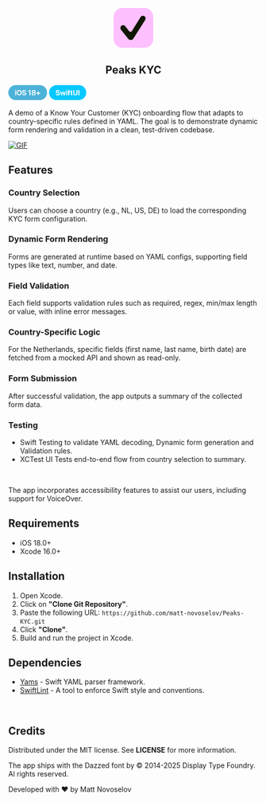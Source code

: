 <p align="center">
  <img src="Media/Icon.png" alt="Logo" width="80" height="80">
  <h2 align="center">
    Peaks KYC
  </h2>
</p>

<img src="https://github.com/matt-novoselov/matt-novoselov/blob/7bbed7f0e7e2ee616ec2ccbb07931f5b15a8e128/Files/SVGs/Badges/Platforms/ios18.svg" alt="" style="height: 30px">  <img src="https://github.com/matt-novoselov/matt-novoselov/blob/58a1be3d03d2558b81e787a0a13927faf3465be2/Files/SVGs/Badges/Frameworks/SwiftUI.svg" alt="" style="height: 30px"> 


A demo of a Know Your Customer (KYC) onboarding flow that adapts to country-specific rules defined in YAML. The goal is to
demonstrate dynamic form rendering and validation in a clean, test-driven codebase.

<a href="https://example.com" target="_blank">
  <img src="https://i.ibb.co/3h3kWh9/image-processing20210830-21891-1313qn-ezgif-com-resize.gif" alt="GIF">
</a>


## Features

### Country Selection

Users can choose a country (e.g., NL, US, DE) to load the corresponding KYC form configuration.

### Dynamic Form Rendering

Forms are generated at runtime based on YAML configs, supporting field types like text, number, and date.

### Field Validation

Each field supports validation rules such as required, regex, min/max length or value, with inline error messages.

### Country-Specific Logic

For the Netherlands, specific fields (first name, last name, birth date) are fetched from a mocked API and shown as read-only.

### Form Submission

After successful validation, the app outputs a summary of the collected form data.

### Testing
- Swift Testing to validate YAML decoding, Dynamic form generation and Validation rules.
- XCTest UI Tests end-to-end flow from country selection to summary.

<br>

The app incorporates accessibility features to assist our users, including support for VoiceOver.

## Requirements
- iOS 18.0+
- Xcode 16.0+

## Installation
1. Open Xcode.
2. Click on **"Clone Git Repository"**.
3. Paste the following URL: `https://github.com/matt-novoselov/Peaks-KYC.git`
4. Click **"Clone"**.
5. Build and run the project in Xcode.

## Dependencies
- [Yams](https://github.com/jpsim/Yams) - Swift YAML parser framework.
- [SwiftLint](https://github.com/SimplyDanny/SwiftLintPlugins) - A tool to enforce Swift style and conventions.

<br>

## Credits
Distributed under the MIT license. See **LICENSE** for more information.

The app ships with the Dazzed font by © 2014-2025 Display Type Foundry. Al rights reserved.

Developed with ❤️ by Matt Novoselov
